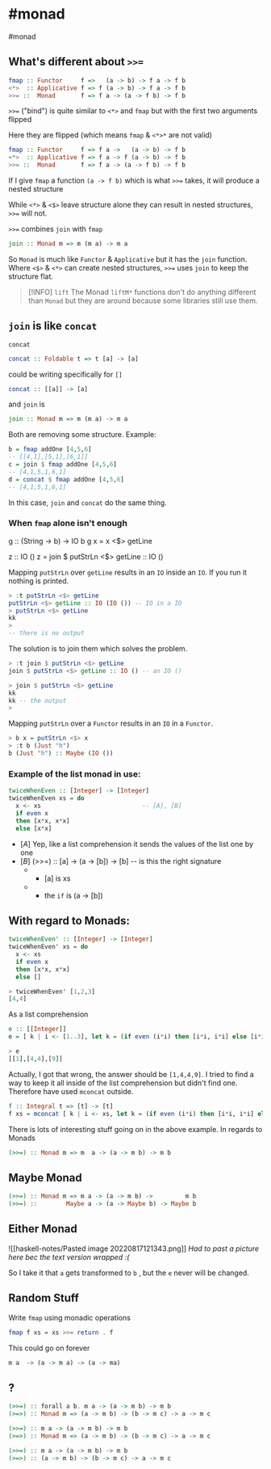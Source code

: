 # #monad

#monad

## What's different about `>>=`


```haskell
fmap :: Functor     f =>   (a -> b) -> f a -> f b
<*>  :: Applicative f => f (a -> b) -> f a -> f b
>>= ::  Monad       f => f a -> (a -> f b) -> f b
```

`>>=` ("bind") is quite similar to `<*>` and `fmap` but with the first two arguments flipped

Here they are flipped (which means `fmap` & `<*>*` are not valid) 
```haskell
fmap :: Functor     f => f a ->   (a -> b) -> f b
<*>  :: Applicative f => f a -> f (a -> b) -> f b
>>= ::  Monad       f => f a -> (a -> f b) -> f b
```

If I give `fmap` a function `(a -> f b)` which is what `>>=` takes, it will produce a nested structure

While `<*>` & `<$>` leave structure alone they can result in nested structures, `>>=` will not.

`>>=` combines `join` with `fmap`
```haskell
join :: Monad m => m (m a) -> m a
```

So `Monad` is much like `Functor` & `Applicative` but it has the `join` function. Where `<$>` & `<*>` can create nested structures, `>>=` uses `join` to keep the structure flat.

> [!INFO] `lift`
> The Monad `liftM*` functions don't do anything different than `Monad` but they are around because some libraries still use them.


## `join` is like `concat`

`concat`
```haskell
concat :: Foldable t => t [a] -> [a]
```
could be writing specifically for `[]`
```haskell
concat :: [[a]] -> [a]
```
and `join` is
```haskell
join :: Monad m => m (m a) -> m a
```
Both are removing some structure. Example:
```haskell
b = fmap addOne [4,5,6]
-- [[4,1],[5,1],[6,1]]
c = join $ fmap addOne [4,5,6]
-- [4,1,5,1,6,1]
d = concat $ fmap addOne [4,5,6]
-- [4,1,5,1,6,1]
```
In this case, `join` and `concat` do the same thing.


### When `fmap` alone isn't enough

g :: (String -> b) -> IO b
g x = x <$> getLine

z :: IO ()
z = join $ putStrLn <$> getLine :: IO ()


Mapping `putStrLn` over `getLine` results in an `IO` inside an `IO`. If you run it nothing is printed.
```haskell
> :t putStrLn <$> getLine
putStrLn <$> getLine :: IO (IO ()) -- IO in a IO
> putStrLn <$> getLine
kk
>
-- there is no output
```

The solution is to join them which solves the problem.
```haskell
> :t join $ putStrLn <$> getLine
join $ putStrLn <$> getLine :: IO () -- an IO ()

> join $ putStrLn <$> getLine
kk
kk -- the output
>
```

Mapping `putStrLn` over a `Functor` results in an `IO` in a `Functor`.
```haskell
> b x = putStrLn <$> x
> :t b (Just "h")
b (Just "h") :: Maybe (IO ())
```


### Example of the list monad in use:
```haskell
twiceWhenEven :: [Integer] -> [Integer]
twiceWhenEven xs = do
  x <- xs                            -- [A], [B]
  if even x
  then [x*x, x*x]
  else [x*x]
```
- $[A]$ Yep, like a list comprehension it sends the values of the list one by one
- $[B]$ (>>=) :: [a] -> (a -> [b]) -> [b] -- is this the right signature
    - - [a] is xs
    - - the `if` is (a -> [b])

With regard to Monads:
- 

```haskell
twiceWhenEven' :: [Integer] -> [Integer]
twiceWhenEven' xs = do
  x <- xs
  if even x
  then [x*x, x*x]
  else []

> twiceWhenEven' [1,2,3]
[4,4]
```



As a list comprehension
```haskell
e :: [[Integer]]
e = [ k | i <- [1..3], let k = (if even (i*i) then [i*i, i*i] else [i*i] )]

> e
[[1],[4,4],[9]]
```
Actually, I got that wrong, the answer should be `[1,4,4,9]`. I tried to find a way to keep it all inside of the list comprehension but didn't find one. Therefore have used `mconcat` outside.
```haskell
f :: Integral t => [t] -> [t]
f xs = mconcat [ k | i <- xs, let k = (if even (i*i) then [i*i, i*i] else [i*i] )]
```


There is lots of interesting stuff going on in the above example. In regards to Monads

```haskell
(>>=) :: Monad m => m  a -> (a -> m b) -> m b

```



## Maybe Monad

```haskell
(>>=) :: Monad m => m a -> (a -> m b) ->         m b
(>>=) ::        Maybe a -> (a -> Maybe b) -> Maybe b
```


## Either Monad
![[haskell-notes/Pasted image 20220817121343.png]]
*Had to past a picture here bec the text version wrapped :(*

So I take it that `a` gets transformed to `b` , but the `e` never will be changed.


## Random Stuff

Write `fmap` using monadic operations
```haskell
fmap f xs = xs >>= return . f
```

This could go on forever
```haskell
m a  -> (a -> m a) -> (a -> ma)
```

## ?
```haskell
(>>=) :: forall a b. m a -> (a -> m b) -> m b
(>=>) :: Monad m => (a -> m b) -> (b -> m c) -> a -> m c 

(>>=) :: m a -> (a -> m b) -> m b
(>=>) :: Monad m => (a -> m b) -> (b -> m c) -> a -> m c
```

```haskell
(>>=) :: m a -> (a -> m b) -> m b
(>=>) :: (a -> m b) -> (b -> m c) -> a -> m c 
```